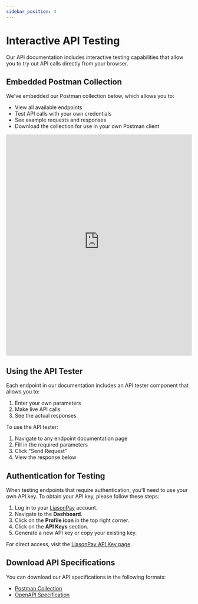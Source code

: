 ```yaml
---
sidebar_position: 4
---
```


# Interactive API Testing

Our API documentation includes interactive testing capabilities that allow you to try out API calls directly from your browser.

## Embedded Postman Collection

We've embedded our Postman collection below, which allows you to:

- View all available endpoints
- Test API calls with your own credentials
- See example requests and responses
- Download the collection for use in your own Postman client

<iframe
  src="https://documenter.getpostman.com/view/c7b7c961-94cd-46b7-9af6-307e220272f1/collection.json"
  width="100%"
  height="600px"
  frameborder="0"
  allowfullscreen
></iframe>

## Using the API Tester

Each endpoint in our documentation includes an API tester component that allows you to:

1. Enter your own parameters
2. Make live API calls
3. See the actual responses

To use the API tester:

1. Navigate to any endpoint documentation page
2. Fill in the required parameters
3. Click "Send Request"
4. View the response below

## Authentication for Testing

When testing endpoints that require authentication, you'll need to use your own API key. To obtain your API key, please follow these steps:

1. Log in to your [LiasonPay](https://liasonpay.test) account.
2. Navigate to the **Dashboard**.
3. Click on the **Profile icon** in the top right corner.
4. Click on the **API Keys** section.
5. Generate a new API key or copy your existing key.

For direct access, visit the [LiasonPay API Key page](https://liasonpay.test/api-key).

## Download API Specifications

You can download our API specifications in the following formats:

- [Postman Collection](../collection.json)
- [OpenAPI Specification](../openapi.yaml)
